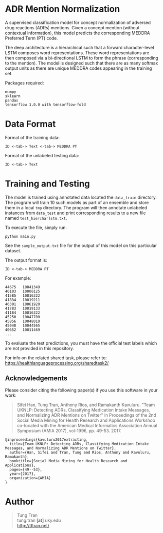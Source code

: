 # ADR Mention Normalization

A supervised classification model for concept normalization of adversed drug reactions (ADRs) mentions. Given a concept mention (without contextual information), this model predicts the corresponding MEDDRA Preferred Term (PT) code.

The deep architecture is a hierarchical such that a forward character-level LSTM composes word representations. These word representations are then composed via a bi-directional LSTM to form the phrase (corresponding to the mention). The model is designed such that there are as many softmax output units as there are unique MEDDRA codes appearing in the training set. 

Packages required:
~~~
numpy
sklearn
pandas
tensorflow 1.0.0 with tensorflow-fold
~~~

# Data Format

Format of the training data:

`ID <-tab-> Text <-tab-> MEDDRA PT`


Format of the unlabeled testing data:

`ID <-tab-> Text`

# Training and Testing

The model is trained using annotated data located the `data_train` directory. The program will train 10 such models as part of an ensemble and store them in a local `tmp` directory. The program will then annotate unlabeled instances from `data_test` and print corresponding results to a new file named `test_hiercharlstm.txt`.

To execute the file, simply run:

`python main.py`

See the `sample_output.txt` file for the output of this model on this particular dataset.

The output format is:

`ID <-tab-> MEDDRA PT`

For example:

~~~
44675	10041349
40103	10000125
41585	10016322
41834	10019211
46301	10061920
41783	10019133
41184	10016322
45250	10047700
45856	10048010
45048	10044565
40652	10011469
...
~~~

To evaluate the test predictions, you must have the official test labels which are not provided in this repository.

For info on the related shared task, please refer to: https://healthlanguageprocessing.org/sharedtask2/


## Acknowledgements

Please consider citing the following paper(s) if you use this software in your work:

> Sifei Han, Tung Tran, Anthony Rios, and Ramakanth Kavuluru. "Team UKNLP: Detecting ADRs, Classifying Medication Intake Messages, and Normalizing ADR Mentions on Twitter" In Proceedings of the 2nd Social Media Mining for Health Research and Applications Workshop co-located with the American Medical Informatics Association Annual Symposium (AMIA 2017), vol-1996, pp. 49-53. 2017.

```
@inproceedings{kavuluru2017extracting,
  title={Team UKNLP: Detecting ADRs, Classifying Medication Intake Messages, and Normalizing ADR Mentions on Twitter},
  author={Han, Sifei and Tran, Tung and Rios, Anthony and Kavuluru, Ramakanth},
  booktitle={Social Media Mining for Health Research and Applications},
  pages={49--53},
  year={2017},
  organization={AMIA}
}
```

# Author

> Tung Tran  
> tung.tran **[at]** uky.edu  
> <http://tttran.net/>

